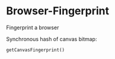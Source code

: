 # Browser-Fingerprint
Fingerprint a browser

Synchronous hash of canvas bitmap:  
```  
getCanvasFingerprint()
```  

